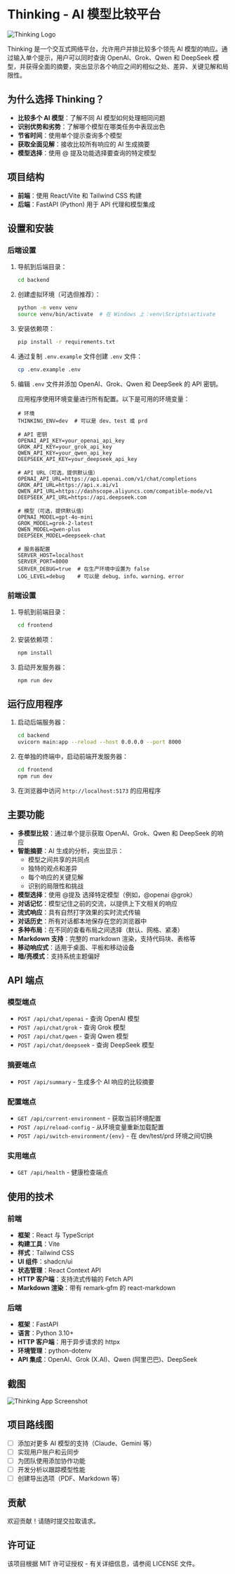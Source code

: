 # Thinking - AI 模型比较平台

![Thinking Logo](frontend/public/thinking-logo.png)

Thinking 是一个交互式网络平台，允许用户并排比较多个领先 AI 模型的响应。通过输入单个提示，用户可以同时查询 OpenAI、Grok、Qwen 和 DeepSeek 模型，并获得全面的摘要，突出显示各个响应之间的相似之处、差异、关键见解和局限性。

## 为什么选择 Thinking？

- **比较多个 AI 模型**：了解不同 AI 模型如何处理相同问题
- **识别优势和劣势**：了解哪个模型在哪类任务中表现出色
- **节省时间**：使用单个提示查询多个模型
- **获取全面见解**：接收比较所有响应的 AI 生成摘要
- **模型选择**：使用 @ 提及功能选择要查询的特定模型

## 项目结构

- **前端**：使用 React/Vite 和 Tailwind CSS 构建
- **后端**：FastAPI (Python) 用于 API 代理和模型集成

## 设置和安装

### 后端设置

1. 导航到后端目录：
   ```bash
   cd backend
   ```

2. 创建虚拟环境（可选但推荐）：
   ```bash
   python -m venv venv
   source venv/bin/activate  # 在 Windows 上：venv\Scripts\activate
   ```

3. 安装依赖项：
   ```bash
   pip install -r requirements.txt
   ```

4. 通过复制 `.env.example` 文件创建 `.env` 文件：
   ```bash
   cp .env.example .env
   ```

5. 编辑 `.env` 文件并添加 OpenAI、Grok、Qwen 和 DeepSeek 的 API 密钥。

   应用程序使用环境变量进行所有配置。以下是可用的环境变量：

   ```
   # 环境
   THINKING_ENV=dev  # 可以是 dev、test 或 prd

   # API 密钥
   OPENAI_API_KEY=your_openai_api_key
   GROK_API_KEY=your_grok_api_key
   QWEN_API_KEY=your_qwen_api_key
   DEEPSEEK_API_KEY=your_deepseek_api_key

   # API URL（可选，提供默认值）
   OPENAI_API_URL=https://api.openai.com/v1/chat/completions
   GROK_API_URL=https://api.x.ai/v1
   QWEN_API_URL=https://dashscope.aliyuncs.com/compatible-mode/v1
   DEEPSEEK_API_URL=https://api.deepseek.com

   # 模型（可选，提供默认值）
   OPENAI_MODEL=gpt-4o-mini
   GROK_MODEL=grok-2-latest
   QWEN_MODEL=qwen-plus
   DEEPSEEK_MODEL=deepseek-chat

   # 服务器配置
   SERVER_HOST=localhost
   SERVER_PORT=8000
   SERVER_DEBUG=true  # 在生产环境中设置为 false
   LOG_LEVEL=debug    # 可以是 debug、info、warning、error
   ```

### 前端设置

1. 导航到前端目录：
   ```bash
   cd frontend
   ```

2. 安装依赖项：
   ```bash
   npm install
   ```

3. 启动开发服务器：
   ```bash
   npm run dev
   ```

## 运行应用程序

1. 启动后端服务器：
   ```bash
   cd backend
   uvicorn main:app --reload --host 0.0.0.0 --port 8000
   ```

2. 在单独的终端中，启动前端开发服务器：
   ```bash
   cd frontend
   npm run dev
   ```

3. 在浏览器中访问 `http://localhost:5173` 的应用程序

## 主要功能

- **多模型比较**：通过单个提示获取 OpenAI、Grok、Qwen 和 DeepSeek 的响应
- **智能摘要**：AI 生成的分析，突出显示：
  - 模型之间共享的共同点
  - 独特的观点和差异
  - 每个响应的关键见解
  - 识别的局限性和挑战
- **模型选择**：使用 @提及 选择特定模型（例如，@openai @grok）
- **对话记忆**：模型记住之前的交流，以提供上下文相关的响应
- **流式响应**：具有自然打字效果的实时流式传输
- **对话历史**：所有对话都本地保存在您的浏览器中
- **多种布局**：在不同的查看布局之间选择（默认、网格、紧凑）
- **Markdown 支持**：完整的 markdown 渲染，支持代码块、表格等
- **移动响应式**：适用于桌面、平板和移动设备
- **暗/亮模式**：支持系统主题偏好

## API 端点

### 模型端点
- `POST /api/chat/openai` - 查询 OpenAI 模型
- `POST /api/chat/grok` - 查询 Grok 模型
- `POST /api/chat/qwen` - 查询 Qwen 模型
- `POST /api/chat/deepseek` - 查询 DeepSeek 模型

### 摘要端点
- `POST /api/summary` - 生成多个 AI 响应的比较摘要

### 配置端点
- `GET /api/current-environment` - 获取当前环境配置
- `POST /api/reload-config` - 从环境变量重新加载配置
- `POST /api/switch-environment/{env}` - 在 dev/test/prd 环境之间切换

### 实用端点
- `GET /api/health` - 健康检查端点

## 使用的技术

### 前端
- **框架**：React 与 TypeScript
- **构建工具**：Vite
- **样式**：Tailwind CSS
- **UI 组件**：shadcn/ui
- **状态管理**：React Context API
- **HTTP 客户端**：支持流式传输的 Fetch API
- **Markdown 渲染**：带有 remark-gfm 的 react-markdown

### 后端
- **框架**：FastAPI
- **语言**：Python 3.10+
- **HTTP 客户端**：用于异步请求的 httpx
- **环境管理**：python-dotenv
- **API 集成**：OpenAI、Grok (X.AI)、Qwen (阿里巴巴)、DeepSeek

## 截图

![Thinking App Screenshot](frontend/public/app-screenshot.png)

## 项目路线图

- [ ] 添加对更多 AI 模型的支持（Claude、Gemini 等）
- [ ] 实现用户账户和云同步
- [ ] 为团队使用添加协作功能
- [ ] 开发分析以跟踪模型性能
- [ ] 创建导出选项（PDF、Markdown 等）

## 贡献

欢迎贡献！请随时提交拉取请求。

## 许可证

该项目根据 MIT 许可证授权 - 有关详细信息，请参阅 LICENSE 文件。
